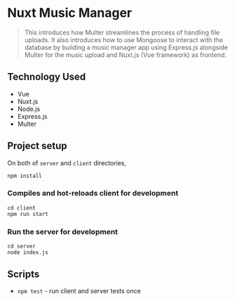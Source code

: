 # Nuxt Music Manager

> This introduces how Multer streamlines the process of handling file uploads. It also introduces how to use Mongoose to interact with the database by building a music manager app using Express.js alongside Multer for the music upload and Nuxt.js (Vue framework) as frontend.

## Technology Used

* Vue
* Nuxt.js
* Node.js
* Express.js
* Multer

## Project setup
On both of `server` and `client` directories,

```
npm install
```

### Compiles and hot-reloads client for development
```
cd client
npm run start
```

### Run the server for development
```
cd server
node index.js
```

## Scripts
- `npm test` - run client and server tests once
